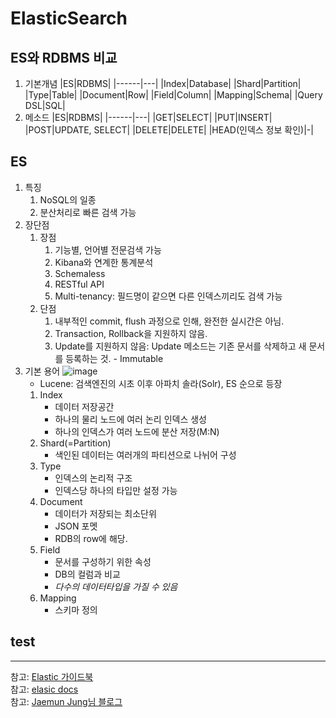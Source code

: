 # ElasticSearch

## ES와 RDBMS 비교

1. 기본개념
    |ES|RDBMS|
    |------|---|
    |Index|Database|
    |Shard|Partition|
    |Type|Table|
    |Document|Row|
    |Field|Column|
    |Mapping|Schema|
    |Query DSL|SQL|
2. 메소드
    |ES|RDBMS|
    |------|---|
    |GET|SELECT|
    |PUT|INSERT|
    |POST|UPDATE, SELECT|
    |DELETE|DELETE|
    |HEAD(인덱스 정보 확인)|-|

## ES

1. 특징
    1. NoSQL의 일종
    2. 분산처리로 빠른 검색 가능
2. 장단점
    1. 장점
        1. 기능별, 언어별 전문검색 가능
        2. Kibana와 연계한 통계분석
        3. Schemaless
        4. RESTful API
        5. Multi-tenancy: 필드명이 같으면 다른 인덱스끼리도 검색 가능
    2. 단점
        1. 내부적인 commit, flush 과정으로 인해, 완전한 실시간은 아님.
        2. Transaction, Rollback을 지원하지 않음.
        3. Update를 지원하지 않음: Update 메소드는 기존 문서를 삭제하고 새 문서를 등록하는 것. - Immutable
3. 기본 용어
    ![image](https://miro.medium.com/max/1400/0*p6W7hmlErtczICVW.png)
    - Lucene: 검색엔진의 시초 이후 아파치 솔라(Solr), ES 순으로 등장
    1. Index
        - 데이터 저장공간
        - 하나의 물리 노드에 여러 논리 인덱스 생성
        - 하나의 인덱스가 여러 노드에 분산 저장(M:N)
    2. Shard(=Partition)
        - 색인된 데이터는 여러개의 파티션으로 나뉘어 구성
    3. Type
        - 인덱스의 논리적 구조
        - 인덱스당 하나의 타입만 설정 가능
    4. Document
        - 데이터가 저장되는 최소단위
        - JSON 포멧
        - RDB의 row에 해당.
    5. Field
        - 문서를 구성하기 위한 속성
        - DB의 컬럼과 비교
        - *다수의 데이터타입을 가질 수 있음*
    6. Mapping
        - 스키마 정의

## test

---

참고: [Elastic 가이드북](https://esbook.kimjmin.net/05-search/5.2-bool)  
참고: [elasic docs](https://www.elastic.co/guide/kr/elasticsearch/reference/current/getting-started.html)  
참고: [Jaemun Jung님 블로그](https://jaemunbro.medium.com/elastic-search-%EA%B8%B0%EC%B4%88-%EC%8A%A4%ED%84%B0%EB%94%94-ff01870094f0)
